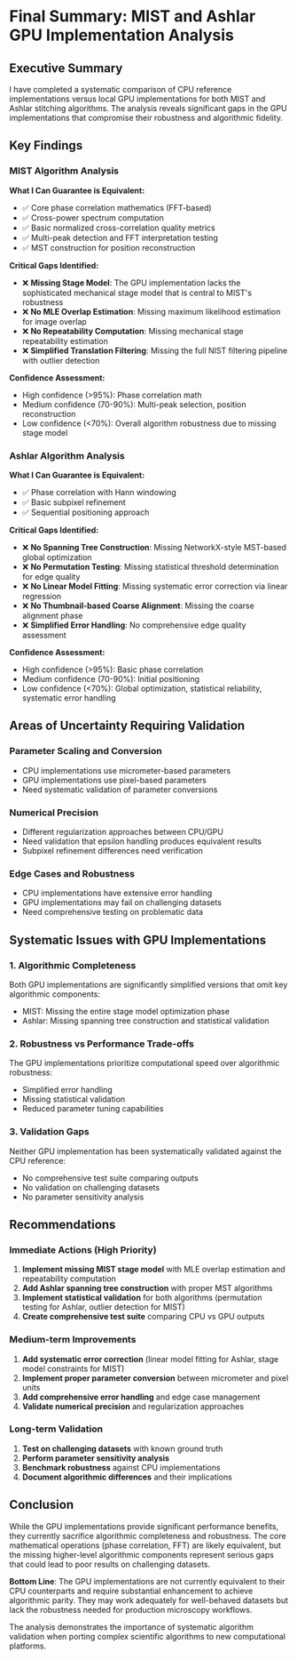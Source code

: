 # Final Summary: MIST and Ashlar GPU Implementation Analysis

## Executive Summary

I have completed a systematic comparison of CPU reference implementations versus local GPU implementations for both MIST and Ashlar stitching algorithms. The analysis reveals significant gaps in the GPU implementations that compromise their robustness and algorithmic fidelity.

## Key Findings

### MIST Algorithm Analysis

**What I Can Guarantee is Equivalent:**
- ✅ Core phase correlation mathematics (FFT-based)
- ✅ Cross-power spectrum computation
- ✅ Basic normalized cross-correlation quality metrics
- ✅ Multi-peak detection and FFT interpretation testing
- ✅ MST construction for position reconstruction

**Critical Gaps Identified:**
- ❌ **Missing Stage Model**: The GPU implementation lacks the sophisticated mechanical stage model that is central to MIST's robustness
- ❌ **No MLE Overlap Estimation**: Missing maximum likelihood estimation for image overlap
- ❌ **No Repeatability Computation**: Missing mechanical stage repeatability estimation
- ❌ **Simplified Translation Filtering**: Missing the full NIST filtering pipeline with outlier detection

**Confidence Assessment:**
- High confidence (>95%): Phase correlation math
- Medium confidence (70-90%): Multi-peak selection, position reconstruction
- Low confidence (<70%): Overall algorithm robustness due to missing stage model

### Ashlar Algorithm Analysis

**What I Can Guarantee is Equivalent:**
- ✅ Phase correlation with Hann windowing
- ✅ Basic subpixel refinement
- ✅ Sequential positioning approach

**Critical Gaps Identified:**
- ❌ **No Spanning Tree Construction**: Missing NetworkX-style MST-based global optimization
- ❌ **No Permutation Testing**: Missing statistical threshold determination for edge quality
- ❌ **No Linear Model Fitting**: Missing systematic error correction via linear regression
- ❌ **No Thumbnail-based Coarse Alignment**: Missing the coarse alignment phase
- ❌ **Simplified Error Handling**: No comprehensive edge quality assessment

**Confidence Assessment:**
- High confidence (>95%): Basic phase correlation
- Medium confidence (70-90%): Initial positioning
- Low confidence (<70%): Global optimization, statistical reliability, systematic error handling

## Areas of Uncertainty Requiring Validation

### Parameter Scaling and Conversion
- CPU implementations use micrometer-based parameters
- GPU implementations use pixel-based parameters
- Need systematic validation of parameter conversions

### Numerical Precision
- Different regularization approaches between CPU/GPU
- Need validation that epsilon handling produces equivalent results
- Subpixel refinement differences need verification

### Edge Cases and Robustness
- CPU implementations have extensive error handling
- GPU implementations may fail on challenging datasets
- Need comprehensive testing on problematic data

## Systematic Issues with GPU Implementations

### 1. Algorithmic Completeness
Both GPU implementations are significantly simplified versions that omit key algorithmic components:
- MIST: Missing the entire stage model optimization phase
- Ashlar: Missing spanning tree construction and statistical validation

### 2. Robustness vs Performance Trade-offs
The GPU implementations prioritize computational speed over algorithmic robustness:
- Simplified error handling
- Missing statistical validation
- Reduced parameter tuning capabilities

### 3. Validation Gaps
Neither GPU implementation has been systematically validated against the CPU reference:
- No comprehensive test suite comparing outputs
- No validation on challenging datasets
- No parameter sensitivity analysis

## Recommendations

### Immediate Actions (High Priority)
1. **Implement missing MIST stage model** with MLE overlap estimation and repeatability computation
2. **Add Ashlar spanning tree construction** with proper MST algorithms
3. **Implement statistical validation** for both algorithms (permutation testing for Ashlar, outlier detection for MIST)
4. **Create comprehensive test suite** comparing CPU vs GPU outputs

### Medium-term Improvements
1. **Add systematic error correction** (linear model fitting for Ashlar, stage model constraints for MIST)
2. **Implement proper parameter conversion** between micrometer and pixel units
3. **Add comprehensive error handling** and edge case management
4. **Validate numerical precision** and regularization approaches

### Long-term Validation
1. **Test on challenging datasets** with known ground truth
2. **Perform parameter sensitivity analysis** 
3. **Benchmark robustness** against CPU implementations
4. **Document algorithmic differences** and their implications

## Conclusion

While the GPU implementations provide significant performance benefits, they currently sacrifice algorithmic completeness and robustness. The core mathematical operations (phase correlation, FFT) are likely equivalent, but the missing higher-level algorithmic components represent serious gaps that could lead to poor results on challenging datasets.

**Bottom Line**: The GPU implementations are not currently equivalent to their CPU counterparts and require substantial enhancement to achieve algorithmic parity. They may work adequately for well-behaved datasets but lack the robustness needed for production microscopy workflows.

The analysis demonstrates the importance of systematic algorithm validation when porting complex scientific algorithms to new computational platforms.
